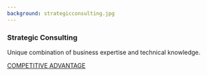 ```yaml
---
background: strategicconsulting.jpg
---
```


### Strategic Consulting

Unique combination of business expertise and technical knowledge.

<div class="action"><a href='/solutions/strategic-consulting-services.html' class="btn btn-lg btn-primary">COMPETITIVE ADVANTAGE</a></div>